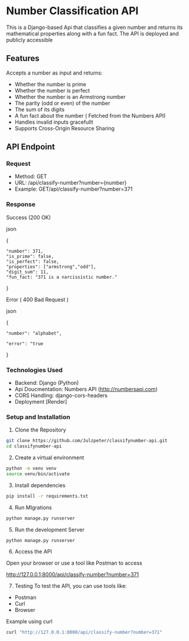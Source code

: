 # Number Classification API
This is a Django-based Api that classifies a given number and returns its mathematical properties along with a fun fact. The API is deployed and publicly accessible

## Features
Accepts a number as input and returns:

- Whether the number is prime
- Whether the number is perfect
- Whether the number is an Armstrong number
- The parity (odd or even) of the number 
- The sum of its digits
- A fun fact about the number ( Fetched from the Numbers API)
- Handles invalid inputs gracefullt
- Supports Cross-Origin Resource Sharing

## API Endpoint
### Request
- Method: GET
- URL: /api/classify-number?number={number}
- Example: GET/api/classify-number?number=371

### Response
Success (200 OK)

json

{

    "number": 371,
    "is_prime": false,
    "is_perfect": false,
    "properties": ["armstrong","odd"],
    "digit_sum": 11,
    "fun_fact: "371 is a narcissistic number."

}

Error ( 400 Bad Request )

json

{

    "number": "alphabet",

    "error": "true


}

### Technologies Used
- Backend: Django (Python)
- Api Doucmentation: Numbers API (http://numbersapi.com)
- CORS Handling: django-cors-headers
- Deployment [Render]

### Setup and Installation
1. Clone the Repository

``` bash
git clone https://github.com/Julzpeter/classifynumber-api.git
cd classifynumber-api
```

2. Create a virtual environment
```bash
python -m venv venv
source venv/bin/activate
```

3. Install dependencies
```bash
pip install -r requirements.txt
```

4. Run MIgrations
```bash
python manage.py runserver
```

5. Run the development Server
```bash
python manage.py runserver
```

6. Access the API

Open your browser or use a tool like Postman to access

http://127.0.0.1:8000/api/classify-number?number=371

7. Testing 
To test the API, you can use tools like:
- Postman
- Curl
- Browser

Example using curl
```bash
curl "http://127.0.0.1:8000/api/classify-number?number=371"
```


